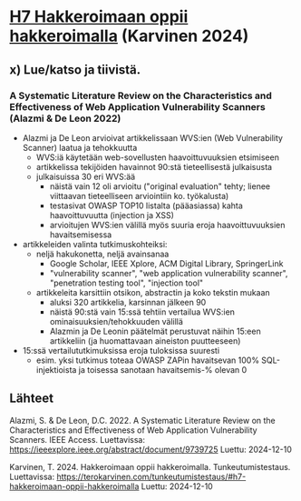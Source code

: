 # [H7 Hakkeroimaan oppii hakkeroimalla](https://terokarvinen.com/tunkeutumistestaus/#h7-hakkeroimaan-oppii-hakkeroimalla) (Karvinen 2024)

## x) Lue/katso ja tiivistä.

### A Systematic Literature Review on the Characteristics and Effectiveness of Web Application Vulnerability Scanners (Alazmi & De Leon 2022)

- Alazmi ja De Leon arvioivat artikkelissaan WVS:ien (Web Vulnerability Scanner) laatua ja tehokkuutta
  - WVS:iä käytetään web-sovellusten haavoittuvuuksien etsimiseen
  - artikkelissa tekijöiden havainnot 90:stä tieteellisestä julkaisusta
  - julkaisuissa 30 eri WVS:ää
    - näistä vain 12 oli arvioitu ("original evaluation" tehty; lienee viittaavan tieteelliseen arviointiin ko. työkalusta)
    - testasivat OWASP TOP10 listalta (pääasiassa) kahta haavoittuvuutta (injection ja XSS)
    - arvioitujen WVS:ien välillä myös suuria eroja haavoittuvuuksien havaitsemisessa
- artikkeleiden valinta tutkimuskohteiksi:
  - neljä hakukonetta, neljä avainsanaa
    - Google Scholar, IEEE Xplore, ACM Digital Library, SpringerLink
    - "vulnerability scanner", "web application vulnerability scanner", "penetration testing tool", "injection tool"
  - artikkeleita karsittiin otsikon, abstractin ja koko tekstin mukaan
    - aluksi 320 artikkelia, karsinnan jälkeen 90
    - näistä 90:stä vain 15:ssä tehtiin vertailua WVS:ien ominaisuuksien/tehokkuuden välillä
    - Alazmin ja De Leonin päätelmät perustuvat näihin 15:een artikkeliin (ja huomattavaan aineiston puutteeseen)
- 15:ssä vertailututkimuksissa eroja tuloksissa suuresti
  - esim. yksi tutkimus toteaa OWASP ZAPin havaitsevan 100% SQL-injektioista ja toisessa sanotaan havaitsemis-% olevan 0

## Lähteet

Alazmi, S. & De Leon, D.C. 2022. A Systematic Literature Review on the Characteristics and Effectiveness of Web Application Vulnerability Scanners. IEEE Access. Luettavissa: https://ieeexplore.ieee.org/abstract/document/9739725 Luettu: 2024-12-10

Karvinen, T. 2024. Hakkeroimaan oppii hakkeroimalla. Tunkeutumistestaus. Luettavissa: https://terokarvinen.com/tunkeutumistestaus/#h7-hakkeroimaan-oppii-hakkeroimalla Luettu: 2024-12-10
